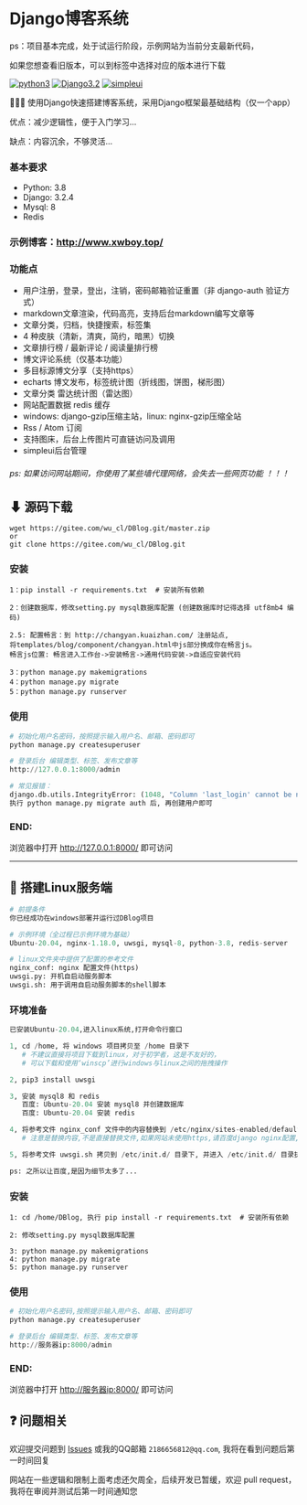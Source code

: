 # Django博客系统

ps：项目基本完成，处于试运行阶段，示例网站为当前分支最新代码，

如果您想查看旧版本，可以到标签中选择对应的版本进行下载

[![python3](https://img.shields.io/badge/Python-3.8-red.svg)](https://www.python.org/downloads)
[![Django3.2](https://img.shields.io/badge/Django-3.2.4-green.svg)](https://docs.djangoproject.com/zh-hans/3.2)
[![simpleui](https://img.shields.io/badge/developing%20with-Simpleui-2077ff.svg)](https://github.com/newpanjing/simpleui)

🙈🙈🙈 使用Django快速搭建博客系统，采用Django框架最基础结构（仅一个app）

优点：减少逻辑性，便于入门学习...

缺点：内容沉余，不够灵活...

### 基本要求
* Python: 3.8
* Django: 3.2.4
* Mysql: 8
* Redis

### 示例博客：http://www.xwboy.top/ 

### 功能点
* 用户注册，登录，登出，注销，密码邮箱验证重置（非 django-auth 验证方式）
* markdown文章渲染，代码高亮，支持后台markdown编写文章等
* 文章分类，归档，快捷搜索，标签集
* 4 种皮肤（清新，清爽，简约，暗黑）切换
* 文章排行榜 / 最新评论 / 阅读量排行榜
* 博文评论系统（仅基本功能）
* 多目标源博文分享（支持https）
* echarts 博文发布，标签统计图（折线图，饼图，梯形图）
* 文章分类 雷达统计图（雷达图）
* 网站配置数据 redis 缓存
* windows: django-gzip压缩主站，linux: nginx-gzip压缩全站
* Rss / Atom 订阅
* 支持图床，后台上传图片可直链访问及调用
* simpleui后台管理


###### ps: 如果访问网站期间，你使用了某些墙代理网络，会失去一些网页功能 ！！！

## ⬇ 源码下载
```
wget https://gitee.com/wu_cl/DBlog.git/master.zip
or
git clone https://gitee.com/wu_cl/DBlog.git
```

### 安装
```
1：pip install -r requirements.txt  # 安装所有依赖

2：创建数据库，修改setting.py mysql数据库配置 (创建数据库时记得选择 utf8mb4 编码)

2.5: 配置畅言：到 http://changyan.kuaizhan.com/ 注册站点,
将templates/blog/component/changyan.html中js部分换成你在畅言js。
畅言js位置: 畅言进入工作台->安装畅言->通用代码安装->自适应安装代码

3：python manage.py makemigrations
4：python manage.py migrate
5：python manage.py runserver
```

### 使用
```python
# 初始化用户名密码，按照提示输入用户名、邮箱、密码即可
python manage.py createsuperuser

# 登录后台 编辑类型、标签、发布文章等
http://127.0.0.1:8000/admin

# 常见报错：
django.db.utils.IntegrityError: (1048, "Column 'last_login' cannot be null")
执行 python manage.py migrate auth 后, 再创建用户即可
```
### END:
浏览器中打开 <http://127.0.0.1:8000/> 即可访问

---
## 🙏 搭建Linux服务端
```python
# 前提条件
你已经成功在windows部署并运行过DBlog项目

# 示例环境（全过程已示例环境为基础）
Ubuntu-20.04, nginx-1.18.0, uwsgi, mysql-8, python-3.8, redis-server

# linux文件夹中提供了配置的参考文件
nginx_conf: nginx 配置文件(https)
uwsgi.py: 开机自启动服务脚本
uwsgi.sh: 用于调用自启动服务脚本的shell脚本
```

### 环境准备
```python
已安装Ubuntu-20.04,进入linux系统,打开命令行窗口

1, cd /home, 将 windows 项目拷贝至 /home 目录下
   # 不建议直接将项目下载到linux，对于初学者，这是不友好的，
   # 可以下载和使用‘winscp’进行windows与linux之间的拖拽操作  

2, pip3 install uwsgi

3, 安装 mysql8 和 redis
   百度: Ubuntu-20.04 安装 mysql8 并创建数据库
   百度: Ubuntu-20.04 安装 redis

4, 将参考文件 nginx_conf 文件中的内容替换到 /etc/nginx/sites-enabled/default 文件中, 
   # 注意是替换内容,不是直接替换文件,如果网站未使用https,请百度django nginx配置,再修改文件内容

5, 将参考文件 uwsgi.sh 拷贝到 /etc/init.d/ 目录下, 并进入 /etc/init.d/ 目录执行 chmod 755 uwsgi.sh 赋予该脚本权限

ps: 之所以让百度,是因为细节太多了...
```

### 安装
```
1: cd /home/DBlog, 执行 pip install -r requirements.txt  # 安装所有依赖

2: 修改setting.py mysql数据库配置

3: python manage.py makemigrations
4: python manage.py migrate
5: python manage.py runserver
```

### 使用
```python
# 初始化用户名密码,按照提示输入用户名、邮箱、密码即可
python manage.py createsuperuser

# 登录后台 编辑类型、标签、发布文章等
http://服务器ip:8000/admin
```

### END:
浏览器中打开 <http://服务器ip:8000/> 即可访问

## ❓ 问题相关
欢迎提交问题到 [Issues](https://gitee.com/wu_cl/DBlog/issues) 或我的QQ邮箱 `2186656812@qq.com`, 我将在看到问题后第一时间回复 

网站在一些逻辑和限制上面考虑还欠周全，后续开发已暂缓，欢迎 pull request，我将在审阅并测试后第一时间通知您